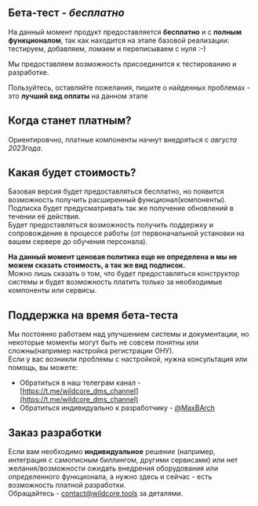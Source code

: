 ## Бета-тест - *бесплатно*
На данный момент продукт предоставляется **бесплатно** и с **полным функционалом**,
так как находится на этапе базовой реализации: тестируем, добавляем, ломаем и переписываем с нуля :-)       
      
Мы предоставляем возможность присоединится к тестированию и разработке.        
     
Пользуйтесь, оставляйте пожелания, пишите о найденных проблемах - это **лучший вид оплаты** на данном этапе  
   
## Когда станет платным?    
Ориентировчно, платные компоненты начнут внедряться с *августа 2023года*.     

## Какая будет стоимость?    
Базовая версия будет предоставляться бесплатно, но появится возможность получить расширенный функционал(компоненты).   
Подписка будет предусматривать так же получение обновлений в течении её действия.     
Будет предоставляться возможность получить поддержку и сопровождение в процессе работы (от первоначальной установки на вашем сервере до обучения персонала).    

**На данный момент ценовая политика еще не определена и мы не можем сказать стоимость, а так же вид подписок.**    
Можно лишь сказать о том, что будет предоставляться конструктор системы и будет возможность платить только за необходимые компоненты или сервисы.    

## Поддержка на время бета-теста
Мы постоянно работаем над улучшением системы и документации, но некоторые моменты могут быть не совсем понятны или сложны(например настройка регистрации ОНУ).    
Если у вас возникли проблемы с настройкой, нужна консультация или помощь, вы можете: 
* Обратиться в наш телеграм канал - [https://t.me/wildcore_dms_channel](https://t.me/wildcore_dms_channel)
* Обратиться индивидуально к разработчику - [@MaxBArch](https://t.me/MaxBArch)       

## Заказ разработки   
Если вам необходимо **индивидуальное** решение (например, интеграция с самописным биллингом, другими сервисами) 
или нет желания/возможности ожидать внедрения оборудования или определенного функционала, а нужно здесь и сейчас - есть возможность платной разработки.     
Обращайтесь - [contact@wildcore.tools](mailto:contact@wildcore.tools)  за деталями. 

